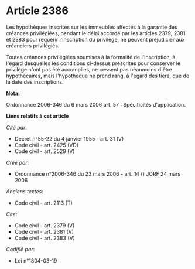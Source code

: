 # Article 2386

Les hypothèques inscrites sur les immeubles affectés à la garantie des créances privilégiées, pendant le délai accordé par
les articles 2379, 2381 et 2383 pour requérir l'inscription du privilège, ne peuvent préjudicier aux créanciers privilégiés. 

Toutes créances privilégiées soumises à la formalité de l'inscription, à l'égard desquelles les conditions ci-dessus
prescrites pour conserver le privilège n'ont pas été accomplies, ne cessent pas néanmoins d'être hypothécaires, mais
l'hypothèque ne prend rang, à l'égard des tiers, que de la date des inscriptions.

**Nota:**

Ordonnance 2006-346 du 6 mars 2006 art. 57 : Spécificités d'application.

**Liens relatifs à cet article**

_Cité par_:

  - Décret n°55-22 du 4 janvier 1955 - art. 31 (V)
  - Code civil - art. 2425 (VD)
  - Code civil - art. 2529 (V)

_Créé par_:

  - Ordonnance n°2006-346 du 23 mars 2006 - art. 14 () JORF 24 mars 2006

_Anciens textes_:

  - Code civil - art. 2113 (T)

_Cite_:

  - Code civil - art. 2379 (V)
  - Code civil - art. 2381 (V)
  - Code civil - art. 2383 (V)

_Codifié par_:

  - Loi n°1804-03-19
